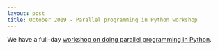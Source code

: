 ```yaml
---
layout: post
title: October 2019 - Parallel programming in Python workshop
---
```


We have a full-day [workshop on doing parallel programming in Python](https://escience-academy.github.io/2019-10-08-Amsterdam/).
